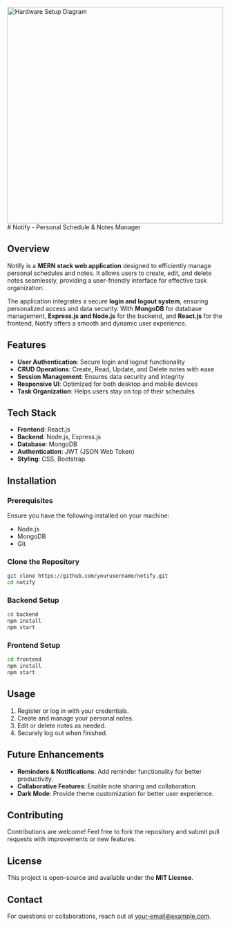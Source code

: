 <img src="Hardware%20setup/block.png" alt="Hardware Setup Diagram" width="500"/> # Notify - Personal Schedule & Notes Manager

## Overview
Notify is a **MERN stack web application** designed to efficiently manage personal schedules and notes. It allows users to create, edit, and delete notes seamlessly, providing a user-friendly interface for effective task organization. 

The application integrates a secure **login and logout system**, ensuring personalized access and data security. With **MongoDB** for database management, **Express.js and Node.js** for the backend, and **React.js** for the frontend, Notify offers a smooth and dynamic user experience.

## Features
- **User Authentication**: Secure login and logout functionality
- **CRUD Operations**: Create, Read, Update, and Delete notes with ease
- **Session Management**: Ensures data security and integrity
- **Responsive UI**: Optimized for both desktop and mobile devices
- **Task Organization**: Helps users stay on top of their schedules

## Tech Stack
- **Frontend**: React.js
- **Backend**: Node.js, Express.js
- **Database**: MongoDB
- **Authentication**: JWT (JSON Web Token)
- **Styling**: CSS, Bootstrap

## Installation
### Prerequisites
Ensure you have the following installed on your machine:
- Node.js
- MongoDB
- Git

### Clone the Repository
```sh
git clone https://github.com/yourusername/notify.git
cd notify
```

### Backend Setup
```sh
cd backend
npm install
npm start
```

### Frontend Setup
```sh
cd frontend
npm install
npm start
```

## Usage
1. Register or log in with your credentials.
2. Create and manage your personal notes.
3. Edit or delete notes as needed.
4. Securely log out when finished.

## Future Enhancements
- **Reminders & Notifications**: Add reminder functionality for better productivity.
- **Collaborative Features**: Enable note sharing and collaboration.
- **Dark Mode**: Provide theme customization for better user experience.

## Contributing
Contributions are welcome! Feel free to fork the repository and submit pull requests with improvements or new features.

## License
This project is open-source and available under the **MIT License**.

## Contact
For questions or collaborations, reach out at [your-email@example.com](vijaykumarnr04@gmail.com).
